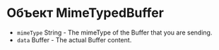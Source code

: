 # Объект MimeTypedBuffer

* `mimeType` String - The mimeType of the Buffer that you are sending.
* `data` Buffer - The actual Buffer content.
